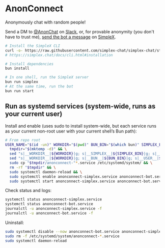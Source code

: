 # AnonConnect

Anonymously chat with random people!

Send a DM to [@AnonChat][slack-bot] on [Slack][slack], or, for provable
anonymity (you don't have to trust me), [send the bot a
message][simplex-address] on [SimpleX][simplex].

[slack-bot]: https://hackclub.slack.com/team/U09C3KYP07N
[slack]: https://hackclub.com/slack
[simplex-address]:
  https://smp5.simplex.im/a#hbD_dWPQ5wj2z7K64JvtPPPkG4gcOycn6Q-kTp0MuvE
[simplex]: https://simplex.chat

```sh
# Install the SimpleX CLI
curl -o- https://raw.githubusercontent.com/simplex-chat/simplex-chat/stable/install.sh | bash
# https://simplex.chat/docs/cli.html#installation

# Install dependencies
bun install

# In one shell, run the SimpleX server
bun run simplex
# At the same time, run the bot
bun run start
```

## Run as systemd services (system-wide, runs as your current user)

Install and enable (uses sudo to install system-wide, but each service runs as your current non-root user with your current shell’s Bun path):

```bash
# From repo root
USER_NAME="$(id -un)" WORKDIR="$(pwd)" BUN_BIN="$(which bun)" SIMPLEX_BIN="$(which simplex-chat)" && \
  tmpdir="$(mktemp -d)" && \
  sed "s|__WORKDIR__|${WORKDIR}|g; s|__SIMPLEX__|${SIMPLEX_BIN}|g; s|__USER__|${USER_NAME}|g" systemd/anonconnect-simplex.service > "$tmpdir/anonconnect-simplex.service" && \
  sed "s|__WORKDIR__|${WORKDIR}|g; s|__BUN__|${BUN_BIN}|g; s|__USER__|${USER_NAME}|g" systemd/anonconnect-bot.service > "$tmpdir/anonconnect-bot.service" && \
  sudo cp "$tmpdir/anonconnect-"*.service /etc/systemd/system/ && \
  rm -rf "$tmpdir" && \
  sudo systemctl daemon-reload && \
  sudo systemctl enable anonconnect-simplex.service anonconnect-bot.service && \
  sudo systemctl start anonconnect-simplex.service anonconnect-bot.service
```

Check status and logs:

```bash
systemctl status anonconnect-simplex.service
systemctl status anonconnect-bot.service
journalctl -u anonconnect-simplex.service -f
journalctl -u anonconnect-bot.service -f
```

Uninstall:

```bash
sudo systemctl disable --now anonconnect-bot.service anonconnect-simplex.service
sudo rm -f /etc/systemd/system/anonconnect-*.service
sudo systemctl daemon-reload
```
